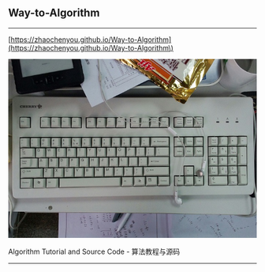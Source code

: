 ## Way-to-Algorithm

---

[https://zhaochenyou.github.io/Way-to-Algorithm](https://zhaochenyou.github.io/Way-to-Algorithm\)

![](/docs/res/keyboard.jpg)

Algorithm Tutorial and Source Code - 算法教程与源码

---



